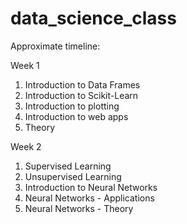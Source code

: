 # data_science_class

Approximate timeline:

Week 1
1. Introduction to Data Frames
2. Introduction to Scikit-Learn
3. Introduction to plotting
4. Introduction to web apps
5. Theory

Week 2
1. Supervised Learning
2. Unsupervised Learning
3. Introduction to Neural Networks
4. Neural Networks - Applications
5. Neural Networks - Theory
